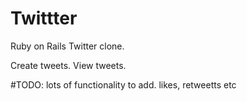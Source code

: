 # Twittter

Ruby on Rails Twitter clone.

Create tweets. View tweets.

#TODO: lots of functionality to add. likes, retweetts etc

